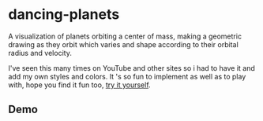 # dancing-planets
A visualization of planets orbiting a center of mass, making a geometric drawing as they orbit 
which varies and shape according to their orbital radius and velocity.

I've seen this many times on YouTube and other sites so i had to  have it and add my own styles and colors. 
It 's so fun to implement as well as to play with, hope you find it fun too, [try it yourself](https://mohammed0xff.github.io/dancing-planets/src/index.html).

## Demo


